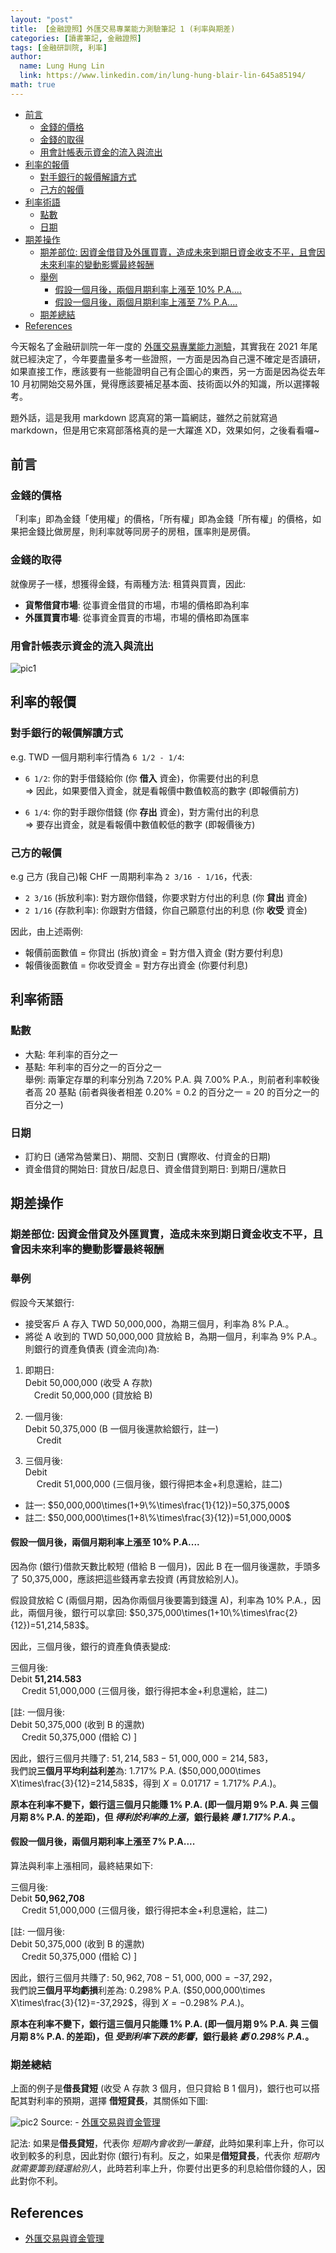 ```yaml
---
layout: "post"
title: 【金融證照】外匯交易專業能力測驗筆記 1 (利率與期差)
categories: [讀書筆記, 金融證照]
tags: [金融研訓院, 利率]
author:
  name: Lung Hung Lin
  link: https://www.linkedin.com/in/lung-hung-blair-lin-645a85194/
math: true
---
```

- [前言](#前言)
  - [金錢的價格](#金錢的價格)
  - [金錢的取得](#金錢的取得)
  - [用會計帳表示資金的流入與流出](#用會計帳表示資金的流入與流出)
- [利率的報價](#利率的報價)
  - [對手銀行的報價解讀方式](#對手銀行的報價解讀方式)
  - [己方的報價](#己方的報價)
- [利率術語](#利率術語)
  - [點數](#點數)
  - [日期](#日期)
- [期差操作](#期差操作)
  - [期差部位: 因資金借貸及外匯買賣，造成未來到期日資金收支不平，且會因未來利率的變動影響最終報酬](#期差部位-因資金借貸及外匯買賣造成未來到期日資金收支不平且會因未來利率的變動影響最終報酬)
  - [舉例](#舉例)
    - [假設一個月後，兩個月期利率上漲至 10% P.A....](#假設一個月後兩個月期利率上漲至-10-pa)
    - [假設一個月後，兩個月期利率上漲至 7% P.A....](#假設一個月後兩個月期利率上漲至-7-pa)
  - [期差總結](#期差總結)
- [References](#references)
  
今天報名了金融研訓院一年一度的 [外匯交易專業能力測驗](https://www.tabf.org.tw/LicenseExamList.aspx?ExamCode=081)，其實我在 2021 年尾就已經決定了，今年要盡量多考一些證照，一方面是因為自己還不確定是否讀研，如果直接工作，應該要有一些能證明自己有企圖心的東西，另一方面是因為從去年 10 月初開始交易外匯，覺得應該要補足基本面、技術面以外的知識，所以選擇報考。

題外話，這是我用 markdown 認真寫的第一篇網誌，雖然之前就寫過 markdown，但是用它來寫部落格真的是一大躍進 XD，效果如何，之後看看囉~

## 前言

### 金錢的價格

「利率」即為金錢「使用權」的價格，「所有權」即為金錢「所有權」的價格，如果把金錢比做房屋，則利率就等同房子的房租，匯率則是房價。

### 金錢的取得

就像房子一樣，想獲得金錢，有兩種方法: 租賃與買賣，因此:

- **貨幣借貸市場**: 從事資金借貸的市場，市場的價格即為利率
- **外匯買賣市場**: 從事資金買賣的市場，市場的價格即為匯率

### 用會計帳表示資金的流入與流出

![pic1](https://lh3.googleusercontent.com/pw/AM-JKLWoTn78fdj-yfi3N9cPctG5ZRQ6UFcVyal7F0hzthPrg2ce8rdA5SkPj_JV6wtJYuJ7ImLc7_s_0uneqrYkteGnySTtjDDOil7W6NBYwEcAPaNlrrMHnEhakc9BQ_e9TiZYw-zE8oyydwFHODTlSUpO=w1370-h708-no?authuser=0)

## 利率的報價

### 對手銀行的報價解讀方式
e.g. TWD 一個月期利率行情為 ```6 1/2 - 1/4```:  
- ```6 1/2```: 你的對手借錢給你 (你 **借入** 資金)，你需要付出的利息  
  => 因此，如果要借入資金，就是看報價中數值較高的數字 (即報價前方) 

- ```6 1/4```: 你的對手跟你借錢 (你 **存出** 資金)，對方需付出的利息  
  => 要存出資金，就是看報價中數值較低的數字 (即報價後方)

### 己方的報價
e.g 己方 (我自己)報 CHF 一周期利率為 ```2 3/16 - 1/16```，代表:  
- ```2 3/16``` (拆放利率): 對方跟你借錢，你要求對方付出的利息 (你 **貸出** 資金)  
- ```2 1/16``` (存款利率): 你跟對方借錢，你自己願意付出的利息 (你 **收受** 資金)

因此，由上述兩例:
- 報價前面數值 = 你貸出 (拆放)資金 = 對方借入資金 (對方要付利息)
- 報價後面數值 = 你收受資金 = 對方存出資金 (你要付利息)

## 利率術語
### 點數
- 大點: 年利率的百分之一
- 基點: 年利率的百分之一的百分之一  
舉例: 兩筆定存單的利率分別為 7.20% P.A. 與 7.00% P.A.，則前者利率較後者高 20 基點 (前者與後者相差 0.20% = 0.2 的百分之一 = 20 的百分之一的百分之一)

### 日期
- 訂約日 (通常為營業日)、期間、交割日 (實際收、付資金的日期)
- 資金借貸的開始日: 貸放日/起息日、資金借貸到期日: 到期日/還款日

## 期差操作
### 期差部位: 因資金借貸及外匯買賣，造成未來到期日資金收支不平，且會因未來利率的變動影響最終報酬

### 舉例 
假設今天某銀行:
- 接受客戶 A 存入 TWD 50,000,000，為期三個月，利率為 8% P.A.。
- 將從 A 收到的 TWD 50,000,000 貸放給 B，為期一個月，利率為 9% P.A.。  
則銀行的資產負債表 (資金流向)為:  

1. 即期日:   
   Debit 50,000,000 (收受 A 存款)  
    &emsp;Credit 50,000,000 (貸放給 B)  

2. 一個月後:  
   Debit 50,375,000 (B 一個月後還款給銀行，註一)  
    &emsp; Credit

3. 三個月後:  
   Debit   
   &emsp; Credit 51,000,000 (三個月後，銀行得把本金+利息還給，註二)

* 註一: $50,000,000\times(1+9\%\times\frac{1}{12})=50,375,000$ 
* 註二: $50,000,000\times(1+8\%\times\frac{3}{12})=51,000,000$

#### 假設一個月後，兩個月期利率上漲至 10% P.A....
因為你 (銀行)借款天數比較短 (借給 B 一個月)，因此 B 在一個月後還款，手頭多了 50,375,000，應該把這些錢再拿去投資 (再貸放給別人)。  

假設貸放給 C (兩個月期，因為你兩個月後要籌到錢還 A)，利率為 10% P.A.，因此，兩個月後，銀行可以拿回: $50,375,000\times(1+10\%\times\frac{2}{12})=51,214,583$。  

因此，三個月後，銀行的資產負債表變成: 

三個月後:  
   Debit **51,214.583**  
   &emsp; Credit 51,000,000 (三個月後，銀行得把本金+利息還給，註二)  

[註: 一個月後:  
Debit 50,375,000 (收到 B 的還款)  
   &emsp; Credit 50,375,000 (借給 C)
]

因此，銀行三個月共賺了: $51,214,583-51,000,000=214,583$，  
我們說**三個月平均利益利差**為: 1.717% P.A. ($50,000,000\times X\times\frac{3}{12}=214,583$，得到 $X=0.01717=1.717\%\ P.A.$)。  

**原本在利率不變下，銀行這三個月只能賺 1% P.A. (即一個月期 9% P.A. 與 三個月期 8% P.A. 的差距)，但 _得利於利率的上漲_，銀行最終 _賺 1.717% P.A._。**

#### 假設一個月後，兩個月期利率上漲至 7% P.A....  
算法與利率上漲相同，最終結果如下:  

三個月後:  
   Debit **50,962,708**  
   &emsp; Credit 51,000,000 (三個月後，銀行得把本金+利息還給，註二)  

[註: 一個月後:  
Debit 50,375,000 (收到 B 的還款)  
   &emsp; Credit 50,375,000 (借給 C)
]

因此，銀行三個月共賺了: $50,962,708-51,000,000=-37,292$，  
我們說**三個月平均虧損**利差為: 0.298% P.A. ($50,000,000\times X\times\frac{3}{12}=-37,292$，得到 $X=-0.298\%\ P.A.$)。  

**原本在利率不變下，銀行這三個月只能賺 1% P.A. (即一個月期 9% P.A. 與 三個月期 8% P.A. 的差距)，但 _受到利率下跌的影響_，銀行最終 _虧 0.298% P.A._。**

### 期差總結
上面的例子是**借長貸短** (收受 A 存款 3 個月，但只貸給 B 1 個月)，銀行也可以搭配其對利率的預期，選擇 **借短貸長**，其關係如下圖:  

![pic2](https://lh3.googleusercontent.com/pw/AM-JKLUfCC_ZWtgWb-r_iJyrnCK79DIaOpeAIuuPegXb63KlxlLf2BIqWfOsGRuEyyT9_SWkQcRwpqXqFlH841irLJWsfHAbB8u9TyIt2Vq-1gNKjz8JphH4RtkxbKXP9OEKjvlJZ4kuBoQEFHEvu4J1g5cQ=w1100-h294-no?authuser=0)
Source: - [外匯交易與資金管理](https://service.tabf.org.tw/FBS/SinglePage.aspx?ProductID=30256)

記法: 如果是**借長貸短**，代表你 _短期內會收到一筆錢_，此時如果利率上升，你可以收到較多的利息，因此對你 (銀行)有利。反之，如果是**借短貸長**，代表你 _短期內就需要籌到錢還給別人_，此時若利率上升，你要付出更多的利息給借你錢的人，因此對你不利。

## References
- [外匯交易與資金管理](https://service.tabf.org.tw/FBS/SinglePage.aspx?ProductID=30256)
